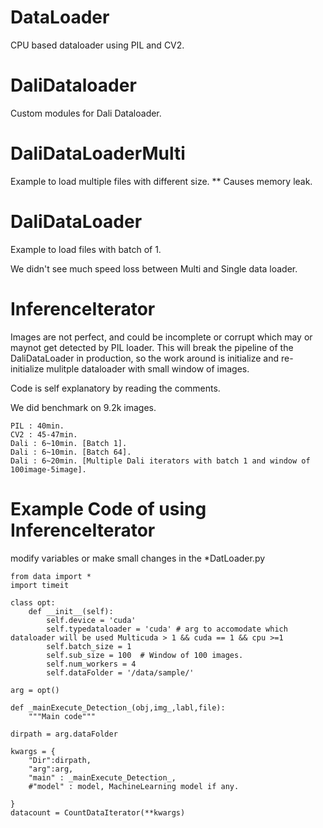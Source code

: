 # DataLoader
CPU based dataloader using PIL and CV2.

# DaliDataloader
Custom modules for Dali Dataloader.

# DaliDataLoaderMulti
Example to load multiple files with different size.
** Causes memory leak.

# DaliDataLoader
Example to load files with batch of 1.

We didn't see much speed loss between Multi and Single data loader.

# InferenceIterator
Images are not perfect, and could be incomplete or corrupt which may or maynot get detected by PIL loader. This will break the pipeline of the DaliDataLoader in production, so the work around is initialize and re-initialize mulitple dataloader with small window of images.

Code is self explanatory by reading the comments. 

We did benchmark on 9.2k images.
```
PIL : 40min.
CV2 : 45-47min.
Dali : 6~10min. [Batch 1].
Dali : 6~10min. [Batch 64].
Dali : 6~20min. [Multiple Dali iterators with batch 1 and window of 100image-5image].
```

# Example Code of using InferenceIterator

modify variables or make small changes in the *DatLoader.py

```
from data import *
import timeit

class opt:
    def __init__(self):
        self.device = 'cuda'
        self.typedataloader = 'cuda' # arg to accomodate which dataloader will be used Multicuda > 1 && cuda == 1 && cpu >=1 
        self.batch_size = 1
        self.sub_size = 100  # Window of 100 images.
        self.num_workers = 4
        self.dataFolder = '/data/sample/'

arg = opt()

def _mainExecute_Detection_(obj,img_,labl,file):
    """Main code"""

dirpath = arg.dataFolder

kwargs = {
    "Dir":dirpath,
    "arg":arg,
    "main" : _mainExecute_Detection_,
    #"model" : model, MachineLearning model if any.

}
datacount = CountDataIterator(**kwargs)
    

```